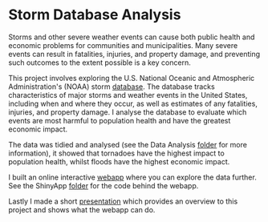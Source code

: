 # Storm Database Analysis

Storms and other severe weather events can cause both public health and economic problems for communities and municipalities. Many severe events can result in fatalities, injuries, and property damage, and preventing such outcomes to the extent possible is a key concern.

This project involves exploring the U.S. National Oceanic and Atmospheric Administration's (NOAA) storm [database](https://d396qusza40orc.cloudfront.net/repdata%2Fdata%2FStormData.csv.bz2). The database tracks characteristics of major storms and weather events in the United States, including when and where they occur, as well as estimates of any fatalities, injuries, and property damage. I analyse the database to evaluate which events are most harmful to population health and have the greatest economic impact.

The data was tidied and analysed (see the Data Analysis [folder](https://github.com/aem56/StormsAnalysis/tree/master/Data%20Analysis) for more information), it showed that tornadoes have the highest impact to population health, whilst floods have the highest economic impact.

I built an online interactive [webapp](https://aem56.shinyapps.io/StormsAnalysis2/) where you can explore the data further. See the ShinyApp [folder](https://github.com/aem56/StormsAnalysis/tree/master/ShinyApp) for the code behind the webapp.

Lastly I made a short [presentation](http://rpubs.com/aem56/StormAnalysis2) which provides an overview to this project and shows what the webapp can do.
